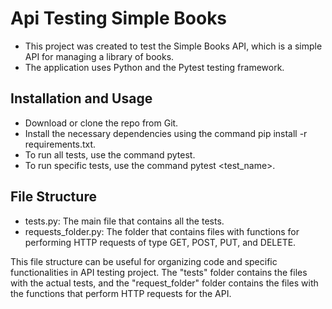 # Api Testing Simple Books

* This project was created to test the Simple Books API, which is a simple API for managing a library of books. 
* The application uses Python and the Pytest testing framework.

## Installation and Usage

* Download or clone the repo from Git.
* Install the necessary dependencies using the command pip install -r requirements.txt.
* To run all tests, use the command pytest.
* To run specific tests, use the command pytest <test_name>.


## File Structure

* tests.py: The main file that contains all the tests.
* requests_folder.py: The folder that contains files with functions for performing HTTP requests of type GET, POST, PUT, and DELETE.

This file structure can be useful for organizing code and specific functionalities in API testing project. 
The "tests" folder contains the files with the actual tests, and the "request_folder" folder contains the files with the functions that perform HTTP requests for the API.